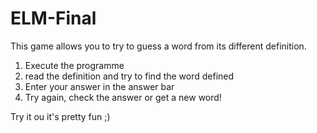# ELM-Final

This game allows you to try to guess a word from its different definition.

1. Execute the programme
2. read the definition and try to find the word defined
3. Enter your answer in the answer bar
4. Try again, check the answer or get a new word!

Try it ou it's pretty fun ;)
